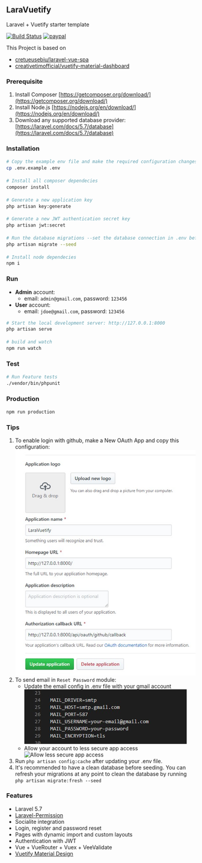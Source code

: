## LaraVuetify ##

Laravel + Vuetify starter template

[![Build Status](https://img.shields.io/travis/jioo/laravuetify/master.svg)](https://travis-ci.org/jioo/laravuetify) [![paypal](https://img.shields.io/badge/paypal-donate-green.svg)](http://paypal.me/jjquiazon)

This Project is based on 
- [cretueusebiu/laravel-vue-spa](https://github.com/cretueusebiu/laravel-vue-spa)
- [creativetimofficial/vuetify-material-dashboard](https://github.com/creativetimofficial/vuetify-material-dashboard)

### Prerequisite ###
1. Install Composer [https://getcomposer.org/download/](https://getcomposer.org/download/)
2. Install Node.js [https://nodejs.org/en/download/](https://nodejs.org/en/download/)
3. Download any supported database provider: [https://laravel.com/docs/5.7/database](https://laravel.com/docs/5.7/database)

### Installation ###
```bash
# Copy the example env file and make the required configuration changes in the .env file
cp .env.example .env

# Install all composer dependecies
composer install

# Generate a new application key
php artisan key:generate

# Generate a new JWT authentication secret key
php artisan jwt:secret

# Run the database migrations --set the database connection in .env before migrating--
php artisan migrate --seed

# Install node dependecies
npm i
```

### Run ###
- **Admin** account:
    - email: `admin@gmail.com`, password: `123456`
- **User** account:
    - email: `jdoe@gmail.com`, password: `123456`

```bash
# Start the local development server: http://127.0.0.1:8000
php artisan serve

# build and watch
npm run watch
```

### Test ###
```bash
# Run Feature tests
./vendor/bin/phpunit
```

### Production ###
```bash
npm run production
```

### Tips ###
1. To enable login with github, make a New OAuth App and copy this configuration: 
![Github App Config](docs/github-app-config.jpg)
2. To send email in `Reset Password` module: 
    - Update the email config in .env file with your gmail account
    ![Gmail Config](docs/gmail-config.jpg)
    - Allow your account to less secure app access
    ![Allow less secure app access](docs/gmail-allow-less-secure-apps.jpg)
3. Run `php artisan config:cache` after updating your .env file. 
4. It's recommended to have a clean database before seeding. You can refresh your migrations at any point to clean the database by running `php artisan migrate:fresh --seed`

### Features ###

* Laravel 5.7
* [Laravel-Permission](https://github.com/spatie/laravel-permission)
* Socialite integration
* Login, register and password reset
* Pages with dynamic import and custom layouts
* Authentication with JWT
* Vue + VueRouter + Vuex + VeeValidate 
* [Vuetify Material Design](https://github.com/creativetimofficial/vuetify-material-dashboard)
